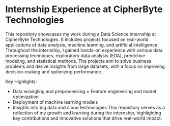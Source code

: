 # Internship Experience at CipherByte Technologies
This repository showcases my work during a Data Science internship at CipherByte Technologies. It includes projects focused on real-world applications of data analysis, machine learning, and artificial intelligence. Throughout the internship, I gained hands-on experience with various data processing techniques, exploratory data analysis (EDA), predictive modeling, and statistical methods. The projects aim to solve business problems and derive insights from large datasets, with a focus on improving decision-making and optimizing performance.

Key Highlights:

- Data wrangling and preprocessing
= Feature engineering and model optimization
- Deployment of machine learning models
- Insights into big data and cloud technologies
This repository serves as a reflection of my growth and learning during the internship, highlighting key contributions and innovative solutions that drive real-world impact.
